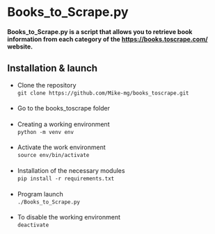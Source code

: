 # Books_to_Scrape.py
#### Books_to_Scrape.py is a script that allows you to retrieve book information from each category of the https://books.toscrape.com/ website.
## Installation & launch
- Clone the repository  
`git clone https://github.com/Mike-mg/books_toscrape.git`
####
- Go to the books_toscrape folder  
####
- Creating a working environment  
`python -m venv env`
####
- Activate the work environment  
`source env/bin/activate`
####
- Installation of the necessary modules  
`pip install -r requirements.txt`
####
- Program launch  
`./Books_to_Scrape.py`
####
- To disable the working environment  
`deactivate`
